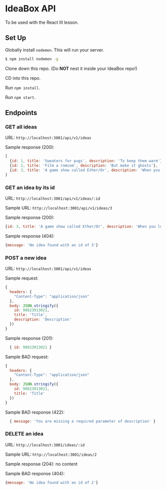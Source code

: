# IdeaBox API

To be used with the React III lesson.

## Set Up

Globally install `nodemon`. This will run your server.

```bash
$ npm install nodemon -g
```

Clone down this repo. (Do **NOT** nest it inside your IdeaBox repo!)

CD into this repo.

Run `npm install`.

Run `npm start`.

## Endpoints

### GET all ideas

URL: `http://localhost:3001/api/v1/ideas`

Sample response (200):

```js
[
  {id: 1, title: 'Sweaters for pugs', description: 'To keep them warm'},
  {id: 2, title: 'Film a romcom', description: 'But make it ghosts'},
  {id: 3, title: 'A game show called Ether/Or', description: 'When you lose you get chloroformed'},
]
```

### GET an idea by its id

URL: `http://localhost:3001/api/v1/ideas/:id`

Sample URL: `http://localhost:3001/api/v1/ideas/3`

Sample response (200):

```js
{id: 3, title: 'A game show called Ether/Or', description: 'When you lose you get chloroformed'}
```

Sample response (404):

```js
{message: 'No idea found with an id of 3'}
```

### POST a new idea

URL: `http://localhost:3001/api/v1/ideas`

Sample request:

```js
{
  headers: {
    "Content-Type": "application/json"
  },
  body: JSON.stringify({
    id: 98623913021,
    title: 'Title',
    description: 'Description'
  })
}
```

Sample response (201):

```js
  { id: 98623913021 }
```

Sample BAD request:

```js
{
  headers: {
    "Content-Type": "application/json"
  },
  body: JSON.stringify({
    id: 98623913021,
    title: 'Title'
  })
}
```

Sample BAD response (422):

```js
  { message: 'You are missing a required parameter of description' }
```

### DELETE an idea

URL: `http://localhost:3001/ideas/:id`

Sample URL: `http://localhost:3001/ideas/2`

Sample response (204): no content

Sample BAD response (404):

```js
{message: 'No idea found with an id of 2'}
```
